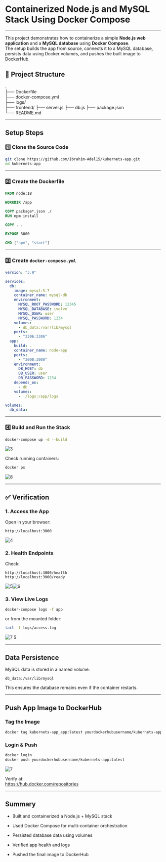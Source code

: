 # Containerized Node.js and MySQL Stack Using Docker Compose

---

This project demonstrates how to containerize a simple **Node.js web application** and a **MySQL database** using **Docker Compose**.  
The setup builds the app from source, connects it to a MySQL database, persists data using Docker volumes, and pushes the built image to DockerHub.

## 📁 Project Structure

.  
├── Dockerfile  
├── docker-compose.yml  
├── logs/  
├── frontend/
├── server.js
├── db.js
├── package.json  
└── README.md

---

## Setup Steps

### 1️⃣ Clone the Source Code

```bash
git clone https://github.com/Ibrahim-Adel15/kubernets-app.git
cd kubernets-app
```

---

### 2️⃣ Create the Dockerfile

```dockerfile
FROM node:18

WORKDIR /app

COPY package*.json ./
RUN npm install

COPY . .

EXPOSE 3000

CMD ["npm", "start"]
```

---

### 3️⃣ Create `docker-compose.yml`

```yaml
version: "3.9"

services:
  db:
    image: mysql:5.7
    container_name: mysql-db
    environment:
      MYSQL_ROOT_PASSWORD: 12345
      MYSQL_DATABASE: ivolve
      MYSQL_USER: user
      MYSQL_PASSWORD: 1234
    volumes:
      - db_data:/var/lib/mysql
    ports:
      - "3306:3306" 
  app:
    build: .
    container_name: node-app
    ports:
      - "3000:3000"
    environment:
      DB_HOST: db
      DB_USER: user
      DB_PASSWORD: 1234
    depends_on:
      - db
    volumes:
      - ./logs:/app/logs  

volumes:
  db_data:
```

---

### 4️⃣ Build and Run the Stack

```bash
docker-compose up -d --build
```

![3](https://github.com/user-attachments/assets/99f46d5e-dd7b-417d-b444-9f577eb9688d)

Check running containers:

```bash
docker ps
```

![8](https://github.com/user-attachments/assets/a7577f02-9ccc-400c-a31e-f711fa217bfa)

---

## ✅ Verification

### 1. Access the App

Open in your browser:

```
http://localhost:3000
```

![4](https://github.com/user-attachments/assets/a03cb0e4-b289-43f6-983f-5040f4df706e)

### 

### 2. Health Endpoints

Check:

```
http://localhost:3000/health
http://localhost:3000/ready
```
![5](https://github.com/user-attachments/assets/08a4d062-001e-419d-b508-3849f9ad8fcf)![6](https://github.com/user-attachments/assets/6e318991-68e0-4681-906b-c84d22ec51f5)

### 3. View Live Logs

```bash
docker-compose logs -f app
```

or from the mounted folder:

```bash
tail -f logs/access.log
```

![7 5](https://github.com/user-attachments/assets/0c99a970-b75a-4720-b160-bafd3ce2a681)

---

## Data Persistence

MySQL data is stored in a named volume:

```
db_data:/var/lib/mysql
```

This ensures the database remains even if the container restarts.

---

## Push App Image to DockerHub

### Tag the Image

```bash
docker tag kubernets-app_app:latest yourdockerhubusername/kubernets-app:latest
```

### Login & Push

```bash
docker login
docker push yourdockerhubusername/kubernets-app:latest
```

![7](https://github.com/user-attachments/assets/5bc099eb-1510-40b0-a756-3b1a29e7f803)


Verify at:  
https://hub.docker.com/repositories

---

## Summary

- Built and containerized a Node.js + MySQL stack

- Used Docker Compose for multi-container orchestration

- Persisted database data using volumes

- Verified app health and logs

- Pushed the final image to DockerHub

